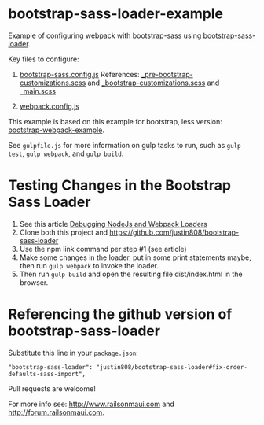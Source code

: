 bootstrap-sass-loader-example
=========================

Example of configuring webpack with bootstrap-sass using [bootstrap-sass-loader](https://github.com/justin808/bootstrap-sass-loader).

Key files to configure:

1. [bootstrap-sass.config.js](https://github.com/justin808/bootstrap-sass-loader-example/blob/master/bootstrap-sass.config.js)
   References: [_pre-bootstrap-customizations.scss](https://github.com/justin808/bootstrap-sass-loader-example/blob/master/_pre-bootstrap-customizations.scss) 
   and [_bootstrap-customizations.scss](https://github.com/justin808/bootstrap-sass-loader-example/blob/master/_bootstrap-customizations.scss) and
   [_main.scss](https://github.com/justin808/bootstrap-sass-loader-example/blob/master/_main.scss)

2. [webpack.config.js](https://github.com/justin808/bootstrap-sass-loader-example/blob/master/webpack.config.js)

This example is based on this example for bootstrap, less version: [bootstrap-webpack-example](http://bline.github.io/bootstrap-webpack-example/).

See `gulpfile.js` for more information on gulp tasks to run, such as `gulp test`, `gulp webpack`, and `gulp build`.


Testing Changes in the Bootstrap Sass Loader
=======================================================
1. See this article [Debugging NodeJs and Webpack Loaders](http://forum.railsonmaui.com/t/debugging-nodejs-and-webpack-loaders/142)
2. Clone both this project and https://github.com/justin808/bootstrap-sass-loader
3. Use the npm link command per step #1 (see article)
4. Make some changes in the loader, put in some print statements maybe, then run `gulp webpack` to invoke the loader.
5. Then run `gulp build` and open the resulting file dist/index.html in the browser.

Referencing the github version of bootstrap-sass-loader
=======================================================
Substitute this line in your `package.json`:
 
    "bootstrap-sass-loader": "justin808/bootstrap-sass-loader#fix-order-defaults-sass-import",
 
 
 
 
Pull requests are welcome!

For more info see: http://www.railsonmaui.com and http://forum.railsonmaui.com.